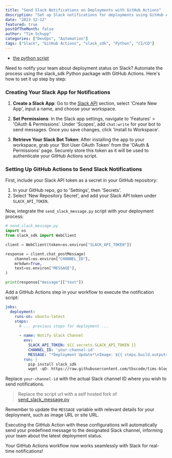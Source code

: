 ```yaml
---
title: "Send Slack Notifications on Deployments with GitHub Actions"
description: "Set up Slack notifications for deployments using GitHub Actions and the Python slack_sdk package, keeping your team updated automatically."
date: "2023-12-12"
featured: true
postOfTheMonth: false
author: "Tim Schupp"
categories: ["DevOps", "Automation"]
tags: ["Slack", "GitHub Actions", "slack_sdk", "Python", "CI/CD"]
---
```


- [the python script](https://github.com/tbscode/tims-blog-posts/blob/main/assets/send_slack_message.py)

Need to notify your team about deployment status on Slack? Automate the process using the slack_sdk Python package with GitHub Actions. Here's how to set it up step by step:

### Creating Your Slack App for Notifications

1. **Create a Slack App**: Go to the [Slack API](https://api.slack.com/apps) section, select 'Create New App', input a name, and choose your workspace.

2. **Set Permissions**: In the Slack app settings, navigate to 'Features' > 'OAuth & Permissions'. Under 'Scopes', add `chat:write` for your bot to send messages. Once you save changes, click 'Install to Workspace'.

3. **Retrieve Your Slack Bot Token**: After installing the app to your workspace, grab your 'Bot User OAuth Token' from the 'OAuth & Permissions' page. Securely store this token as it will be used to authenticate your GitHub Actions script.

### Setting Up GitHub Actions to Send Slack Notifications

First, include your Slack API token as a secret in your GitHub repository:

1. In your GitHub repo, go to 'Settings', then 'Secrets'.
2. Select 'New Repository Secret', and add your Slack API token under `SLACK_API_TOKEN`.

Now, integrate the `send_slack_message.py` script with your deployment process:

```python
# send_slack_message.py
import os
from slack_sdk import WebClient

client = WebClient(token=os.environ["SLACK_API_TOKEN"])

response = client.chat_postMessage(
    channel=os.environ["CHANNEL_ID"],
    mrkdwn=True,
    text=os.environ["MESSAGE"],
)

print(response["message"]["text"])
```

Add a GitHub Actions step in your workflow to execute the notification script:

```yaml
jobs:
  deployment:
    runs-on: ubuntu-latest
    steps:
      # ... previous steps for deployment ...
      
      - name: Notify Slack Channel
        env:
          SLACK_API_TOKEN: ${{ secrets.SLACK_API_TOKEN }}
          CHANNEL_ID: 'your-channel-id'
          MESSAGE: "*Deployment Update*\nImage: ${{ steps.build.outputs.IMAGE_URL }}\nURL: ${{ steps.deploy.outputs.WEBSITE_URL }}"
        run: |
          pip install slack_sdk
          wget -qO- https://raw.githubusercontent.com/tbscode/tims-blog-posts/main/assets/send_slack_message.py | python3 -
```

Replace `your-channel-id` with the actual Slack channel ID where you wish to send notifications. 

> Replace the script url with a self hosted fork of [send_slack_message.py](https://github.com/tbscode/tims-blog-posts/blob/main/assets/send_slack_message.py)

Remember to update the `MESSAGE` variable with relevant details for your deployment, such as image URL or site URL.

Executing the GitHub Action with these configurations will automatically send your predefined message to the designated Slack channel, informing your team about the latest deployment status.

Your GitHub Actions workflow now works seamlessly with Slack for real-time notifications!